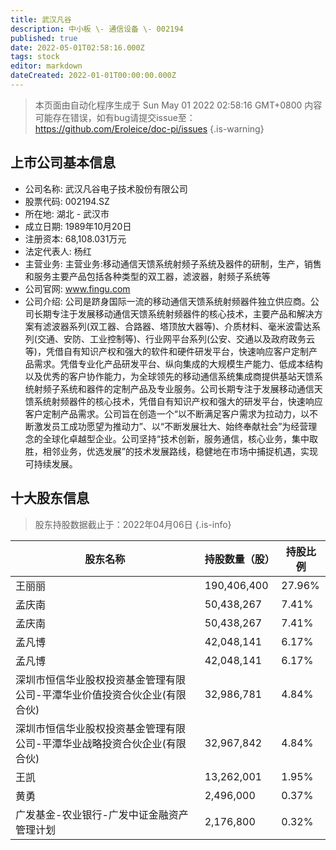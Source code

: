 ```yaml
---
title: 武汉凡谷
description: 中小板 \- 通信设备 \- 002194
published: true
date: 2022-05-01T02:58:16.000Z
tags: stock
editor: markdown
dateCreated: 2022-01-01T00:00:00.000Z
---
```


> 本页面由自动化程序生成于 Sun May 01 2022 02:58:16 GMT+0800
> 内容可能存在错误，如有bug请提交issue至：https://github.com/Eroleice/doc-pi/issues
{.is-warning}

## 上市公司基本信息
- 公司名称: 武汉凡谷电子技术股份有限公司
- 股票代码: 002194.SZ
- 所在地: 湖北 - 武汉市
- 成立日期: 1989年10月20日
- 注册资本: 68,108.031万元
- 法定代表人: 杨红
- 主营业务: 主营业务:移动通信天馈系统射频子系统及器件的研制，生产，销售和服务主要产品包括各种类型的双工器，滤波器，射频子系统等
- 公司官网: www.fingu.com
- 公司介绍: 公司是跻身国际一流的移动通信天馈系统射频器件独立供应商。公司长期专注于发展移动通信天馈系统射频器件的核心技术，主要产品和解决方案有滤波器系列(双工器、合路器、塔顶放大器等)、介质材料、毫米波雷达系列(交通、安防、工业控制等)、行业网平台系列(公安、交通以及政府政务云等)，凭借自有知识产权和强大的软件和硬件研发平台，快速响应客户定制产品需求。凭借专业化产品研发平台、纵向集成的大规模生产能力、低成本结构以及优秀的客户协作能力，为全球领先的移动通信系统集成商提供基站天馈系统射频子系统和器件的定制产品及专业服务。公司长期专注于发展移动通信天馈系统射频器件的核心技术，凭借自有知识产权和强大的研发平台，快速响应客户定制产品需求。公司旨在创造一个“以不断满足客户需求为拉动力，以不断激发员工成功愿望为推动力”、以“不断发展壮大、始终奉献社会”为经营理念的全球化卓越型企业。公司坚持“技术创新，服务通信，核心业务，集中取胜，相邻业务，优选发展”的技术发展路线，稳健地在市场中捕捉机遇，实现可持续发展。


## 十大股东信息
> 股东持股数据截止于：2022年04月06日
{.is-info}

| 股东名称 | 持股数量（股） | 持股比例 |
| --- | --- | --- |
| 王丽丽 | 190,406,400 | 27.96% |
| 孟庆南 | 50,438,267 | 7.41% |
| 孟庆南 | 50,438,267 | 7.41% |
| 孟凡博 | 42,048,141 | 6.17% |
| 孟凡博 | 42,048,141 | 6.17% |
| 深圳市恒信华业股权投资基金管理有限公司-平潭华业价值投资合伙企业(有限合伙) | 32,986,781 | 4.84% |
| 深圳市恒信华业股权投资基金管理有限公司-平潭华业战略投资合伙企业(有限合伙) | 32,967,842 | 4.84% |
| 王凯 | 13,262,001 | 1.95% |
| 黄勇 | 2,496,000 | 0.37% |
| 广发基金-农业银行-广发中证金融资产管理计划 | 2,176,800 | 0.32% |




